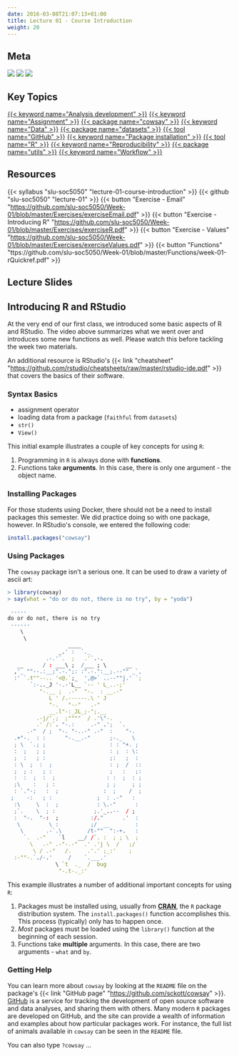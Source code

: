 ```yaml
---
date: 2016-03-08T21:07:13+01:00
title: Lecture 01 - Course Introduction
weight: 20
---
```


## Meta
![](https://img.shields.io/badge/semester-fall%202018-orange.svg) ![](https://img.shields.io/badge/release-draft-red.svg) [![](https://img.shields.io/badge/last%20update-2018--08--11-brightgreen.svg)](https://github.com/slu-soc5050/lecture-01/blob/master/NEWS_SITE.md)

## Key Topics
[{{< keyword name="Analysis development" >}}](/topic-index/#a-d)
[{{< keyword name="Assignment" >}}](/topic-index/#a-d)
[{{< package name="cowsay" >}}](/topic-index/#a-d)
[{{< keyword name="Data" >}}](/topic-index/#a-d)
[{{< package name="datasets" >}}](/topic-index/#a-d)
[{{< tool name="GitHub" >}}](/topic-index/#e-h)
[{{< keyword name="Package installation" >}}](/topic-index/#m-p)
[{{< tool name="R" >}}](/topic-index/#q-t)
[{{< keyword name="Reproducibility" >}}](/topic-index/#q-t)
[{{< package name="utils" >}}](/topic-index/#u-z)
[{{< keyword name="Workflow" >}}](/topic-index/#u-z)

## Resources

{{< syllabus "slu-soc5050" "lecture-01-course-introduction" >}}
{{< github "slu-soc5050" "lecture-01" >}}
{{< button "Exercise - Email" "https://github.com/slu-soc5050/Week-01/blob/master/Exercises/exerciseEmail.pdf" >}}
{{< button "Exercise - Introducing R" "https://github.com/slu-soc5050/Week-01/blob/master/Exercises/exerciseR.pdf" >}}
{{< button "Exercise - Values" "https://github.com/slu-soc5050/Week-01/blob/master/Exercises/exerciseValues.pdf" >}}
{{< button "Functions" "ttps://github.com/slu-soc5050/Week-01/blob/master/Functions/week-01-rQuickref.pdf" >}}

## Lecture Slides
<p> </p>
<script async class="speakerdeck-embed" data-id="35432b57f3884b2c91c9e7ace2c87c50" data-ratio="1.33333333333333" src="//speakerdeck.com/assets/embed.js"></script>

## Introducing R and RStudio
At the very end of our first class, we introduced some basic aspects of R and RStudio. The video above summarizes what we went over and introduces some new functions as well. Please watch this before tackling the week two materials.

An additional resource is RStudio's {{< link "cheatsheet" "https://github.com/rstudio/cheatsheets/raw/master/rstudio-ide.pdf" >}} that covers the basics of their software.

### Syntax Basics

* assignment operator
* loading data from a package (`faithful` from `datasets`)
* `str()`
* `View()`

This initial example illustrates a couple of key concepts for using `R`:

1. Programming in `R` is always done with **functions**.
2. Functions take **arguments**. In this case, there is only one argument - the object name.

### Installing Packages

For those students using Docker, there should not be a need to install packages this semester. We did practice doing so with one package, however. In RStudio's console, we entered the following code:

```r
install.packages("cowsay")
```

### Using Packages

The `cowsay` package isn't a serious one. It can be used to draw a variety of ascii art:

```r
> library(cowsay)
> say(what = "do or do not, there is no try", by = "yoda")

 ----- 
do or do not, there is no try 
 ------ 
    \   
     \
                   ____
                _.' :  `._
            .-.'`.  ;   .'`.-.
   __      / : ___\ ;  /___ ; \      __
  ,'_ ""--.:__;".-.";: :".-.":__;.--"" _`,
  :' `.t""--.. '<@.`;_  ',@>` ..--""j.' `;
       `:-.._J '-.-'L__ `-- ' L_..-;'
          "-.__ ;  .-"  "-.  : __.-"
             L ' /.------.\ ' J
             "-.   "--"   .-"
             __.l"-:_JL_;-";.__
         .-j/'.;  ;""""  / .'\"-.
         .' /:`. "-.:     .-" .';  `.
      .-"  / ;  "-. "-..-" .-"  :    "-.
  .+"-.  : :      "-.__.-"      ;-._   \
  ; \  `.; ;                    : : "+. ;
  :  ;   ; ;                    : ;  : \:
  ;  :   ; :                    ;:   ;  :
  : \  ;  :  ;                  : ;  /  ::
  ;  ; :   ; :                  ;   :   ;:
  :  :  ;  :  ;                : :  ;  : ;
  ;\    :   ; :                ; ;     ; ;
  : `."-;   :  ;              :  ;    /  ;
 ;    -:   ; :              ;  : .-"   :
  :\     \  :  ;            : \.-"      :
  ;`.    \  ; :            ;.'_..--  / ;
  :  "-.  "-:  ;          :/."      .'  :
   \         \ :          ;/  __        :
    \       .-`.\        /t-""  ":-+.   :
     `.  .-"    `l    __/ /`. :  ; ; \  ;
       \   .-" .-"-.-"  .' .'j \  /   ;/
        \ / .-"   /.     .'.' ;_:'    ;
  :-""-.`./-.'     /    `.___.'
               \ `t  ._  /  bug
                "-.t-._:'
```

This example illustrates a number of additional important concepts for using `R`:

1. Packages must be installed using, usually from [**CRAN**](https://cran.r-project.org), the `R` package distribution system. The `install.packages()` function accomplishes this. This process (typically) only has to happen once.
2. *Most* packages must be loaded using the `library()` function at the beginning of each session.
3. Functions take **multiple** arguments. In this case, there are two arguments - `what` and `by`.

### Getting Help

You can learn more about `cowsay` by looking at the `README` file on the package's {{< link "GitHub page" "https://github.com/sckott/cowsay" >}}. [GitHub](https://github.com) is a service for tracking the development of open source software and data analyses, and sharing them with others. Many modern `R` packages are developed on GitHub, and the site can provide a wealth of information and examples about how particular packages work. For instance, the full list of animals available in `cowsay` can be seen in the `README` file.

You can also type `?cowsay` ...
